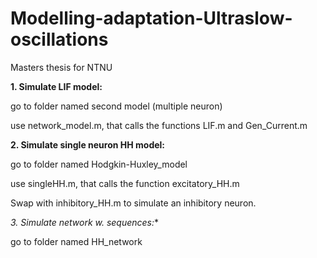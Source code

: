 # Modelling-adaptation-Ultraslow-oscillations
Masters thesis for NTNU


**1. Simulate LIF model:**

go to folder named second model (multiple neuron)

use network_model.m, that calls the functions LIF.m and Gen_Current.m


**2. Simulate single neuron HH model:**

go to folder named Hodgkin-Huxley_model

use singleHH.m, that calls the function  excitatory_HH.m

Swap with inhibitory_HH.m to simulate an inhibitory neuron. 


*3. Simulate network w. sequences:**

go to folder named HH_network


